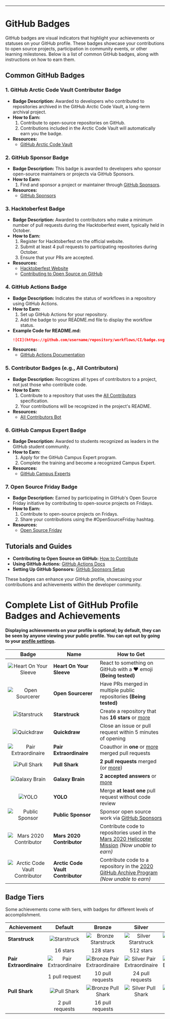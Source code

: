 ---

# GitHub Badges

GitHub badges are visual indicators that highlight your achievements or statuses on your GitHub profile. These badges showcase your contributions to open source projects, participation in community events, or other learning milestones. Below is a list of common GitHub badges, along with instructions on how to earn them.

## Common GitHub Badges

### 1. **GitHub Arctic Code Vault Contributor Badge**
   - **Badge Description:** Awarded to developers who contributed to repositories archived in the GitHub Arctic Code Vault, a long-term archival project.
   - **How to Earn:**
     1. Contribute to open-source repositories on GitHub.
     2. Contributions included in the Arctic Code Vault will automatically earn you the badge.
   - **Resources:**
     - [GitHub Arctic Code Vault](https://archiveprogram.github.com/)

### 2. **GitHub Sponsor Badge**
   - **Badge Description:** This badge is awarded to developers who sponsor open-source maintainers or projects via GitHub Sponsors.
   - **How to Earn:**
     1. Find and sponsor a project or maintainer through [GitHub Sponsors](https://github.com/sponsors).
   - **Resources:**
     - [GitHub Sponsors](https://github.com/sponsors)

### 3. **Hacktoberfest Badge**
   - **Badge Description:** Awarded to contributors who make a minimum number of pull requests during the Hacktoberfest event, typically held in October.
   - **How to Earn:**
     1. Register for Hacktoberfest on the official website.
     2. Submit at least 4 pull requests to participating repositories during October.
     3. Ensure that your PRs are accepted.
   - **Resources:**
     - [Hacktoberfest Website](https://hacktoberfest.com/)
     - [Contributing to Open Source on GitHub](https://opensource.guide/how-to-contribute/)

### 4. **GitHub Actions Badge**
   - **Badge Description:** Indicates the status of workflows in a repository using GitHub Actions.
   - **How to Earn:**
     1. Set up GitHub Actions for your repository.
     2. Add the badge to your README.md file to display the workflow status.
   - **Example Code for README.md:**
     ```markdown
     ![CI](https://github.com/username/repository/workflows/CI/badge.svg)
     ```
   - **Resources:**
     - [GitHub Actions Documentation](https://docs.github.com/en/actions)

### 5. **Contributor Badges (e.g., All Contributors)**
   - **Badge Description:** Recognizes all types of contributors to a project, not just those who contribute code.
   - **How to Earn:**
     1. Contribute to a repository that uses the [All Contributors](https://allcontributors.org/) specification.
     2. Your contributions will be recognized in the project's README.
   - **Resources:**
     - [All Contributors Bot](https://github.com/all-contributors/all-contributors)

### 6. **GitHub Campus Expert Badge**
   - **Badge Description:** Awarded to students recognized as leaders in the GitHub student community.
   - **How to Earn:**
     1. Apply for the GitHub Campus Expert program.
     2. Complete the training and become a recognized Campus Expert.
   - **Resources:**
     - [GitHub Campus Experts](https://education.github.com/experts)

### 7. **Open Source Friday Badge**
   - **Badge Description:** Earned by participating in GitHub's Open Source Friday initiative by contributing to open-source projects on Fridays.
   - **How to Earn:**
     1. Contribute to open-source projects on Fridays.
     2. Share your contributions using the #OpenSourceFriday hashtag.
   - **Resources:**
     - [Open Source Friday](https://opensourcefriday.com/)

## Tutorials and Guides
- **Contributing to Open Source on GitHub:** [How to Contribute](https://opensource.guide/how-to-contribute/)
- **Using GitHub Actions:** [GitHub Actions Docs](https://docs.github.com/en/actions)
- **Setting Up GitHub Sponsors:** [GitHub Sponsors Setup](https://github.com/sponsors)

These badges can enhance your GitHub profile, showcasing your contributions and achievements within the developer community.

# Complete List of GitHub Profile Badges and Achievements

#### Displaying achievements on your profile is optional; by default, they can be seen by anyone viewing your public profile. You can opt out by going to your [profile settings](https://github.com/settings).

| Badge | Name | How to Get |
| :---: | --- | --- |
| ![Heart On Your Sleeve](https://github.githubassets.com/images/modules/profile/achievements/heart-on-your-sleeve-default.png) | **Heart On Your Sleeve** | React to something on GitHub with a ❤️ emoji **(Being tested)** |
| ![Open Sourcerer](https://github.githubassets.com/images/modules/profile/achievements/open-sourcerer-default.png) | **Open Sourcerer** | Have PRs merged in multiple public repositories **(Being tested)** |
| ![Starstruck](https://github.githubassets.com/images/modules/profile/achievements/starstruck-default.png) | **Starstruck** | Create a repository that has **16 stars** or [more](#badge-tiers) |
| ![Quickdraw](https://github.githubassets.com/images/modules/profile/achievements/quickdraw-default.png) | **Quickdraw** | Close an issue or pull request within 5 minutes of opening |
| ![Pair Extraordinaire](https://github.githubassets.com/images/modules/profile/achievements/pair-extraordinaire-default.png) | **Pair Extraordinaire** | Coauthor in **one** or [more](#badge-tiers) merged pull requests |
| ![Pull Shark](https://github.githubassets.com/images/modules/profile/achievements/pull-shark-default.png) | **Pull Shark** | **2 pull requests** merged (or [more](#badge-tiers)) |
| ![Galaxy Brain](https://github.githubassets.com/images/modules/profile/achievements/galaxy-brain-default.png) | **Galaxy Brain** | **2 accepted answers** or [more](#badge-tiers) |
| ![YOLO](https://github.githubassets.com/images/modules/profile/achievements/yolo-default.png) | **YOLO** | Merge **at least one** pull request without code review |
| ![Public Sponsor](https://github.githubassets.com/images/modules/profile/achievements/public-sponsor-default.png) | **Public Sponsor** | Sponsor open source work via [GitHub Sponsors](https://github.com/sponsors) |
| ![Mars 2020 Contributor](https://github.githubassets.com/images/modules/profile/achievements/mars-2020-contributor-default.png) | **Mars 2020 Contributor** | Contribute code to repositories used in the [Mars 2020 Helicopter Mission](https://github.com/readme/featured/nasa-ingenuity-helicopter) *(Now unable to earn)* |
| ![Arctic Code Vault Contributor](https://github.githubassets.com/images/modules/profile/achievements/arctic-code-vault-contributor-default.png) | **Arctic Code Vault Contributor** | Contribute code to a repository in the [2020 GitHub Archive Program](https://archiveprogram.github.com/) *(Now unable to earn)* |

## Badge Tiers

Some achievements come with tiers, with badges for different levels of accomplishment.

| Achievement | Default | Bronze | Silver | Gold |
| --- | :---: | :---: | :---: | :---: |
| **Starstruck** | ![Starstruck](https://github.githubassets.com/images/modules/profile/achievements/starstruck-default.png) | ![Bronze Starstruck](https://github.githubassets.com/images/modules/profile/achievements/starstruck-bronze.png) | ![Silver Starstruck](https://github.githubassets.com/images/modules/profile/achievements/starstruck-silver.png) | ![Gold Starstruck](https://github.githubassets.com/images/modules/profile/achievements/starstruck-gold.png) |
| | 16 stars | 128 stars | 512 stars | 4096 stars |
| **Pair Extraordinaire** | ![Pair Extraordinaire](https://github.githubassets.com/images/modules/profile/achievements/pair-extraordinaire-default.png) | ![Bronze Pair Extraordinaire](https://github.githubassets.com/images/modules/profile/achievements/pair-extraordinaire-bronze.png) | ![Silver Pair Extraordinaire](https://github.githubassets.com/images/modules/profile/achievements/pair-extraordinaire-silver.png) | ![Gold Pair Extraordinaire](https://github.githubassets.com/images/modules/profile/achievements/pair-extraordinaire-gold.png) |
| | 1 pull request | 10 pull requests | 24 pull requests | 48 pull requests |
| **Pull Shark** | ![Pull Shark](https://github.githubassets.com/images/modules/profile/achievements/pull-shark-default.png) | ![Bronze Pull Shark](https://github.githubassets.com/images/modules/profile/achievements/pull-shark-bronze.png) | ![Silver Pull Shark](https://github.githubassets.com/images/modules/profile/achievements/pull-shark-silver.png) | ![Gold Pull Shark](https://github.githubassets.com/images/modules/profile/achievements/pull-shark-gold.png) |
| | 2 pull requests | 16 pull requests |

